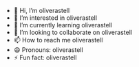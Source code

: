 - 👋 Hi, I’m oliverastell
- 👀 I’m interested in oliverastell
- 🌱 I’m currently learning oliverastell
- 💞️ I’m looking to collaborate on oliverastell
- 📫 How to reach me oliverastell
- 😄 Pronouns: oliverastell
- ⚡ Fun fact: oliverastell

<!---
oliver-astell/oliver-astell is a ✨ special ✨ repository because its `README.md` (this file) appears on your GitHub profile.
You can click the Preview link to take a look at your changes.
--->
